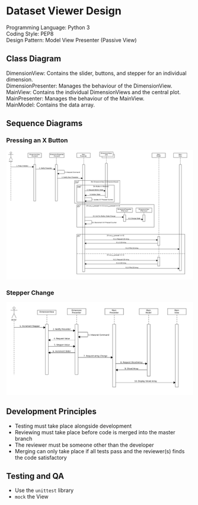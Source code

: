# Dataset Viewer Design

Programming Language: Python 3  
Coding Style: PEP8  
Design Pattern: Model View Presenter (Passive View)
## Class Diagram
DimensionView: Contains the slider, buttons, and stepper for an individual dimension.  
DimensionPresenter: Manages the behaviour of the DimensionView.  
MainView: Contains the individual DimensionViews and the central plot.  
MainPresenter: Manages the behaviour of the MainView.  
MainModel: Contains the data array. 
## Sequence Diagrams
### Pressing an X Button
![X Button Press Sequence Diagram](XButtonPress.png)
### Stepper Change
![Stepper Change Sequence Diagram](StepperChange.png)
## Development Principles
* Testing must take place alongside development
* Reviewing must take place before code is merged into the master branch
* The reviewer must be someone other than the developer
* Merging can only take place if all tests pass and the reviewer(s) finds the code satisfactory
## Testing and QA
* Use the `unittest` library
* `mock` the View
